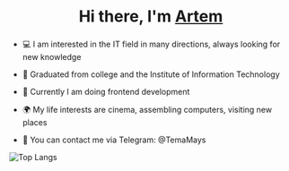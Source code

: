 <h1 align="center">Hi there, I'm <a href="https://github.com/TemaI1">Artem</a>

###

* 💻 I am interested in the IT field in many directions, always looking for new knowledge

* 📖 Graduated from college and the Institute of Information Technology

* 📝 Currently I am doing frontend development

* 🌍 My life interests are cinema, assembling computers, visiting new places

* 📩 You can contact me via Telegram: @TemaMays

![Top Langs](https://github-readme-stats.vercel.app/api/top-langs/?username=TemaI1&hide=python)
